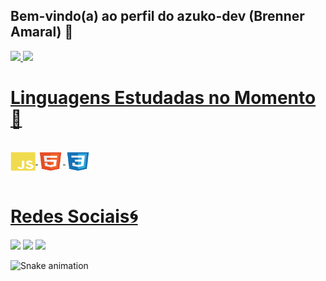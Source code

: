 ## Bem-vindo(a) ao perfil do azuko-dev (Brenner Amaral) 🧙

 <div>
   <a href="https://github.com/azuko-dev">
   <img height="180em" src="https://github-readme-stats.vercel.app/api?username=azuko-dev&show_icons=true&theme=dark&include_all_commits=true&count_private=true"/>
   <img height="180em" src="https://github-readme-stats.vercel.app/api/top-langs/?username=azuko-dev&layout=compact&langs_count=6&theme=dark"/>

</div>
<h1> Linguagens Estudadas no Momento🌟 </h1>

<div style="display: inline_block"><br>
  <img align="center" alt="Js" height="30" width="40" src="https://raw.githubusercontent.com/devicons/devicon/master/icons/javascript/javascript-plain.svg">
  <img align="center" alt="HTML" height="30" width="40" src="https://raw.githubusercontent.com/devicons/devicon/master/icons/html5/html5-original.svg">
  <img align="center" alt="CSS" height="30" width="40" src="https://raw.githubusercontent.com/devicons/devicon/master/icons/css3/css3-original.svg">
</div>
 
 <br>
 
  <h1> Redes Sociais🌀 </h1>
 
<div>
  <a href="https://instagram.com/macacoringa" target="_blank"><img src="https://img.shields.io/badge/-Instagram-%23E4405F?style=for-the-badge&logo=instagram&logoColor=white" target="_blank"></a> 
  <a href = "brenneramaralcontato@gmail.com"><img src="https://img.shields.io/badge/-Gmail-%23333?style=for-the-badge&logo=gmail&logoColor=white" target="_blank"></a>
  <a href="linkedin.com/in/brenner-amaral" target="_blank"><img src="https://img.shields.io/badge/-LinkedIn-%230077B5?style=for-the-badge&logo=linkedin&logoColor=white" target="_blank"> </a> 
 
  ![Snake animation](https://github.com/azuko-dev/azuko-dev/blob/output/github-contribution-grid-snake.svg)

</div>

